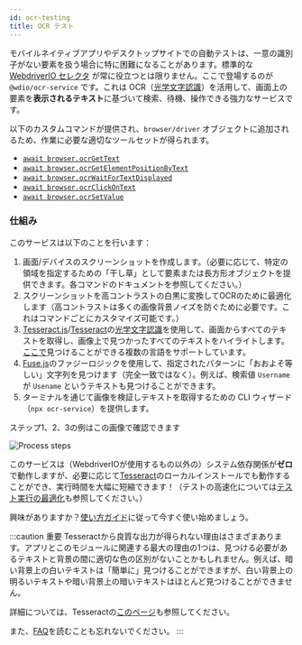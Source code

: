 ```yaml
---
id: ocr-testing
title: OCR テスト
---
```


モバイルネイティブアプリやデスクトップサイトでの自動テストは、一意の識別子がない要素を扱う場合に特に困難になることがあります。標準的な [WebdriverIO セレクタ](https://webdriver.io/docs/selectors) が常に役立つとは限りません。ここで登場するのが `@wdio/ocr-service` です。これは OCR（[光学文字認識](https://en.wikipedia.org/wiki/Optical_character_recognition)）を活用して、画面上の要素を**表示されるテキスト**に基づいて検索、待機、操作できる強力なサービスです。

以下のカスタムコマンドが提供され、`browser/driver` オブジェクトに追加されるため、作業に必要な適切なツールセットが得られます。

-   [`await browser.ocrGetText`](./ocr-get-text.md)
-   [`await browser.ocrGetElementPositionByText`](./ocr-get-element-position-by-text.md)
-   [`await browser.ocrWaitForTextDisplayed`](./ocr-wait-for-text-displayed.md)
-   [`await browser.ocrClickOnText`](./ocr-click-on-text.md)
-   [`await browser.ocrSetValue`](./ocr-set-value.md)

### 仕組み

このサービスは以下のことを行います：

1. 画面/デバイスのスクリーンショットを作成します。（必要に応じて、特定の領域を指定するための「干し草」として要素または長方形オブジェクトを提供できます。各コマンドのドキュメントを参照してください。）
1. スクリーンショットを高コントラストの白黒に変換してOCRのために最適化します（高コントラストは多くの画像背景ノイズを防ぐために必要です。これはコマンドごとにカスタマイズ可能です。）
1. [Tesseract.js](https://github.com/naptha/tesseract.js)/[Tesseract](https://github.com/tesseract-ocr/tesseract)の[光学文字認識](https://en.wikipedia.org/wiki/Optical_character_recognition)を使用して、画面からすべてのテキストを取得し、画像上で見つかったすべてのテキストをハイライトします。[ここで](https://tesseract-ocr.github.io/tessdoc/Data-Files-in-different-versions.html)見つけることができる複数の言語をサポートしています。
1. [Fuse.js](https://fusejs.io/)のファジーロジックを使用して、指定されたパターンに「おおよそ等しい」文字列を見つけます（完全一致ではなく）。例えば、検索値 `Username` が `Usename` というテキストも見つけることができます。
1. ターミナルを通じて画像を検証しテキストを取得するための CLI ウィザード（`npx ocr-service`）を提供します。

ステップ1、2、3の例はこの画像で確認できます

![Process steps](/img/ocr/processing-steps.jpg)

このサービスは（WebdriverIOが使用するもの以外の）システム依存関係が**ゼロ**で動作しますが、必要に応じて[Tesseract](https://tesseract-ocr.github.io/tessdoc/)のローカルインストールでも動作することができ、実行時間を大幅に短縮できます！（テストの高速化については[テスト実行の最適化](#test-execution-optimization)も参照してください。）

興味がありますか？[使い方ガイド](./getting-started)に従って今すぐ使い始めましょう。

:::caution 重要
Tesseractから良質な出力が得られない理由はさまざまあります。アプリとこのモジュールに関連する最大の理由の1つは、見つける必要があるテキストと背景の間に適切な色の区別がないことかもしれません。例えば、暗い背景上の白いテキストは「簡単に」見つけることができますが、白い背景上の明るいテキストや暗い背景上の暗いテキストはほとんど見つけることができません。

詳細については、Tesseractの[このページ](https://tesseract-ocr.github.io/tessdoc/ImproveQuality)も参照してください。

また、[FAQ](./ocr-faq)を読むことも忘れないでください。
:::